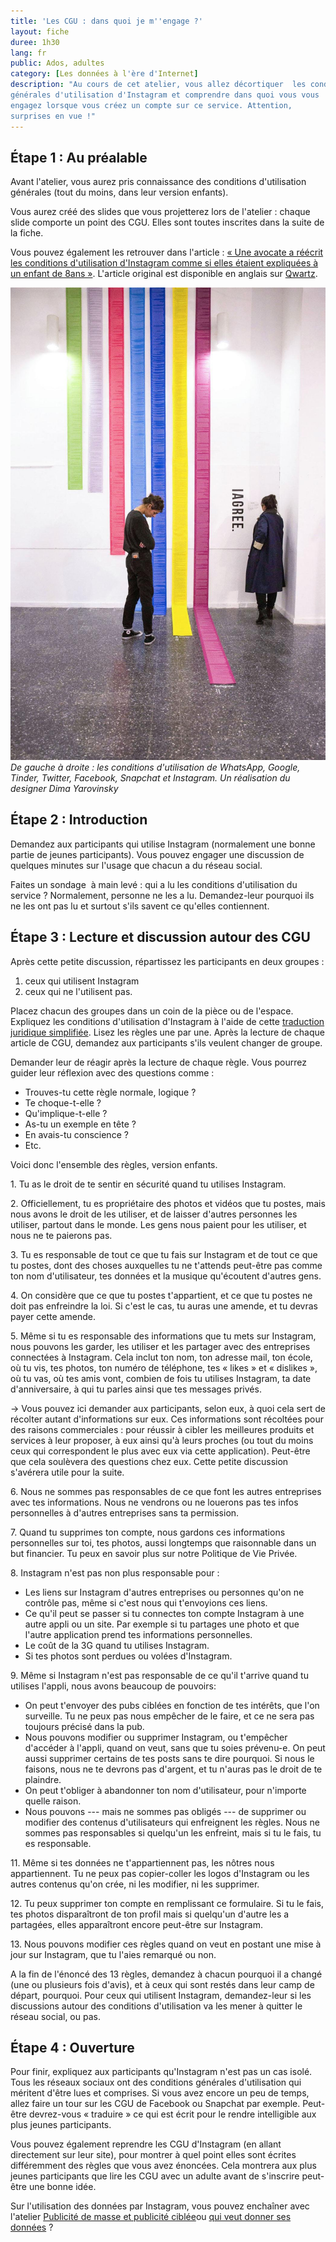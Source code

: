 ```yaml
---
title: 'Les CGU : dans quoi je m''engage ?'
layout: fiche
duree: 1h30
lang: fr
public: Ados, adultes
category: [Les données à l'ère d'Internet]
description: "Au cours de cet atelier, vous allez décortiquer  les conditions
générales d'utilisation d'Instagram et comprendre dans quoi vous vous
engagez lorsque vous créez un compte sur ce service. Attention,
surprises en vue !"
---
```


Étape 1 : Au préalable
----------------------

Avant l'atelier, vous aurez pris connaissance des conditions
d'utilisation générales (tout du moins, dans leur version enfants).

Vous aurez créé des slides que vous projetterez lors de l'atelier : chaque slide comporte un point des CGU. Elles sont toutes inscrites dans la suite de la fiche. 

Vous pouvez également les retrouver dans l'article : [« Une avocate a réécrit les conditions d'utilisation d'Instagram comme si elles étaient expliquées à un enfant de 8ans »](https://www.businessinsider.fr/une-avocate-a-reecrit-les-conditions-dutilisations-dinstagram-comme-si-elles-etaient-expliquees-a-un-enfant-de-8-ans/). L'article original est disponible en anglais sur
[Qwartz](https://qz.com/878790/a-lawyer-rewrote-instagrams-terms-of-service-for-kids-now-you-can-understand-all-of-the-private-data-you-and-your-teen-are-giving-up-to-social-media/).

![alt text](/assets/img/cgu.jpg)
*De gauche à droite : les conditions d'utilisation de WhatsApp, Google, Tinder, Twitter, Facebook, Snapchat et Instagram. Un réalisation du designer Dima Yarovinsky*

Étape 2 : Introduction
----------------------

Demandez aux participants qui utilise Instagram (normalement une bonne
partie de jeunes participants). Vous pouvez engager une discussion de
quelques minutes sur l'usage que chacun a du réseau social.

Faites un sondage  à main levé : qui a lu les conditions d'utilisation
du service ? Normalement, personne ne les a lu. Demandez-leur pourquoi
ils ne les ont pas lu et surtout s'ils savent ce qu'elles contiennent.

Étape 3 : Lecture et discussion autour des CGU
----------------------------------------------

Après cette petite discussion, répartissez les participants en deux
groupes :

1.  ceux qui utilisent Instagram
2.  ceux qui ne l'utilisent pas.

Placez chacun des groupes dans un coin de la pièce ou de l'espace.
Expliquez les conditions d'utilisation d'Instagram à l'aide de cette
[traduction juridique
simplifiée](https://www.businessinsider.fr/une-avocate-a-reecrit-les-conditions-dutilisations-dinstagram-comme-si-elles-etaient-expliquees-a-un-enfant-de-8-ans/).
Lisez les règles une par une. Après la lecture de chaque article de CGU,
demandez aux participants s'ils veulent changer de groupe.

Demander leur de réagir après la lecture de chaque règle. Vous pourrez 
guider leur réflexion avec des questions comme :

-   Trouves-tu cette règle normale, logique ?
-   Te choque-t-elle ?
-   Qu'implique-t-elle ?
-   As-tu un exemple en tête ?
-   En avais-tu conscience ?
-   Etc.

Voici donc l'ensemble des règles, version enfants.

1\. Tu as le droit de te sentir en sécurité quand tu utilises Instagram.

2\. Officiellement, tu es propriétaire des photos et vidéos que tu
postes, mais nous avons le droit de les utiliser, et de laisser d'autres
personnes les utiliser, partout dans le monde. Les gens nous paient pour
les utiliser, et nous ne te paierons pas.

3\. Tu es responsable de tout ce que tu fais sur Instagram et de tout ce
que tu postes, dont des choses auxquelles tu ne t'attends peut-être pas
comme ton nom d'utilisateur, tes données et la musique qu'écoutent
d'autres gens.

4\. On considère que ce que tu postes t'appartient, et ce que tu postes
ne doit pas enfreindre la loi. Si c'est le cas, tu auras une amende, et
tu devras payer cette amende.

5\. Même si tu es responsable des informations que tu mets sur Instagram,
nous pouvons les garder, les utiliser et les partager avec des
entreprises connectées à Instagram. Cela inclut ton nom, ton adresse
mail, ton école, où tu vis, tes photos, ton numéro de téléphone, tes
« likes » et « dislikes », où tu vas, où tes amis vont, combien de fois
tu utilises Instagram, ta date d'anniversaire, à qui tu parles ainsi que
tes messages privés.

→ Vous pouvez ici demander aux participants, selon eux, à quoi cela sert
de récolter autant d'informations sur eux. Ces informations sont
récoltées pour des raisons commerciales : pour réussir à cibler les
meilleures produits et services à leur proposer, à eux ainsi qu'à leurs
proches (ou tout du moins ceux qui correspondent le plus avec eux via
cette application). Peut-être que cela soulèvera des questions chez eux.
Cette petite discussion s'avérera utile pour la suite.

6\. Nous ne sommes pas responsables de ce que font les autres entreprises
avec tes informations. Nous ne vendrons ou ne louerons pas tes infos
personnelles à d'autres entreprises sans ta permission.

7\. Quand tu supprimes ton compte, nous gardons ces informations
personnelles sur toi, tes photos, aussi longtemps que raisonnable dans
un but financier. Tu peux en savoir plus sur notre Politique de Vie
Privée.

8\. Instagram n'est pas non plus responsable pour :

-   Les liens sur Instagram d'autres entreprises ou personnes qu'on ne
    contrôle pas, même si c'est nous qui t'envoyions ces liens.
-   Ce qu'il peut se passer si tu connectes ton compte Instagram à une
    autre appli ou un site. Par exemple si tu partages une photo et que
    l'autre application prend tes informations personnelles.
-   Le coût de la 3G quand tu utilises Instagram.
-   Si tes photos sont perdues ou volées d'Instagram.

9\. Même si Instagram n'est pas responsable de ce qu'il t'arrive quand tu
utilises l'appli, nous avons beaucoup de pouvoirs:

-   On peut t'envoyer des pubs ciblées en fonction de tes intérêts, que
    l'on surveille. Tu ne peux pas nous empêcher de le faire, et ce ne
    sera pas toujours précisé dans la pub.
-   Nous pouvons modifier ou supprimer Instagram, ou t'empêcher
    d'accéder à l'appli, quand on veut, sans que tu soies prévenu-e. On
    peut aussi supprimer certains de tes posts sans te dire pourquoi. Si
    nous le faisons, nous ne te devrons pas d'argent, et tu n'auras pas
    le droit de te plaindre.
-   On peut t'obliger à abandonner ton nom d'utilisateur, pour n'importe
    quelle raison.
-   Nous pouvons --- mais ne sommes pas obligés --- de supprimer ou
    modifier des contenus d'utilisateurs qui enfreignent les règles.
    Nous ne sommes pas responsables si quelqu'un les enfreint, mais si
    tu le fais, tu es responsable.

11\. Même si tes données ne t'appartiennent pas, les nôtres nous
appartiennent. Tu ne peux pas copier-coller les logos d'Instagram ou les
autres contenus qu'on crée, ni les modifier, ni les supprimer.

12\. Tu peux supprimer ton compte en remplissant ce formulaire. Si tu le
fais, tes photos disparaîtront de ton profil mais si quelqu'un d'autre
les a partagées, elles apparaîtront encore peut-être sur Instagram.

13\. Nous pouvons modifier ces règles quand on veut en postant une mise à
jour sur Instagram, que tu l'aies remarqué ou non.

A la fin de l'énoncé des 13 règles, demandez à chacun pourquoi il a
changé (une ou plusieurs fois d'avis), et à ceux qui sont restés dans
leur camp de départ, pourquoi. Pour ceux qui utilisent Instagram,
demandez-leur si les discussions autour des conditions d'utilisation va
les mener à quitter le réseau social, ou pas.

Étape 4 : Ouverture
-------------------

Pour finir, expliquez aux participants qu'Instagram n'est pas un cas
isolé. Tous les réseaux sociaux ont des conditions générales
d'utilisation qui méritent d'être lues et comprises. Si vous avez encore
un peu de temps, allez faire un tour sur les CGU de Facebook ou Snapchat
par exemple. Peut-être devrez-vous « traduire » ce qui est écrit pour le
rendre intelligible aux plus jeunes participants.

Vous pouvez également reprendre les CGU d'Instagram (en allant
directement sur leur site), pour montrer à quel point elles sont écrites
différemment des règles que vous avez énoncées. Cela montrera aux plus
jeunes participants que lire les CGU avec un adulte avant de s'inscrire
peut-être une bonne idée.

Sur l'utilisation des données par Instagram, vous pouvez enchaîner avec
l'atelier [Publicité de masse et publicité
ciblée](https://voyageursdunumerique.fr/fiche/publicite-et-economie-des-medias/)ou
[qui veut donner ses
données](https://voyageursdunumerique.fr/?post_type=fiche&p=14168&preview=true)
?
